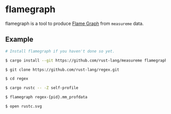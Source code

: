 # flamegraph

flamegraph is a tool to produce [Flame Graph](https://github.com/brendangregg/FlameGraph) from `measureme` data.

## Example

```bash
# Install flamegraph if you haven't done so yet.

$ cargo install --git https://github.com/rust-lang/measureme flamegraph

$ git clone https://github.com/rust-lang/regex.git

$ cd regex

$ cargo rustc -- -Z self-profile

$ flamegraph regex-{pid}.mm_profdata

$ open rustc.svg
```
